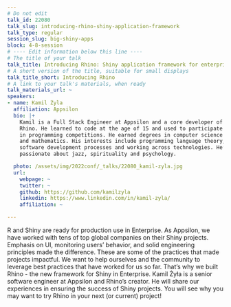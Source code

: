```yaml
---
# Do not edit
talk_id: 22080
talk_slug: introducing-rhino-shiny-application-framework
talk_type: regular
session_slug: big-shiny-apps
block: 4-8-session
# ---- Edit information below this line ----
# The title of your talk
talk_title: Introducing Rhino: Shiny application framework for enterprise
# A short version of the title, suitable for small displays
talk_title_short: Introducing Rhino
# A link to your talk's materials, when ready
talk_materials_url: ~
speakers:
- name: Kamil Zyla
  affiliation: Appsilon
  bio: |+
    Kamil is a Full Stack Engineer at Appsilon and a core developer of
    Rhino. He learned to code at the age of 15 and used to participate
    in programming competitions. He earned degrees in computer science
    and mathematics. His interests include programming language theory,
    software development processes and working across technologies. He’s
    passionate about jazz, spirituality and psychology.

  photo: /assets/img/2022conf/_talks/22080_kamil-zyla.jpg
  url:
    webpage: ~
    twitter: ~
    github: https://github.com/kamilzyla
    linkedin: https://www.linkedin.com/in/kamil-zyla/
    affiliation: ~

---
```


<!-- ABSTRACT ----
Please write abstract below. You may use simple markdown (links, code style, bold, italics)
-->

R and Shiny are ready for production use in Enterprise. As Appsilon, we have
worked with tens of top global companies on their Shiny projects. Emphasis
on UI, monitoring users’ behavior, and solid engineering principles made the
difference. These are some of the practices that made projects impactful.
We want to help ourselves and the community to leverage best practices that
have worked for us so far. That’s why we built Rhino - the new framework for
Shiny in Enterprise. Kamil Żyła is a senior software engineer at Appsilon and
Rhino’s creator. He will share our experiences in ensuring the success of Shiny
projects. You will see why you may want to try Rhino in your next (or current)
project!

